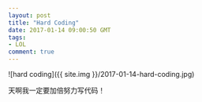 ```yaml
---
layout: post
title: "Hard Coding"
date: 2017-01-14 09:00:50 GMT
tags:
- LOL
comment: true
---
```


![hard coding]({{ site.img }}/2017-01-14-hard-coding.jpg)

天啊我一定要加倍努力写代码！
